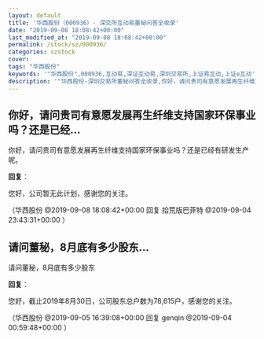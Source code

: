 ```yaml
---
layout: default
title: '华西股份（000936）- 深交所互动易董秘问答全收录'
date: "2019-09-08 18:08:42+00:00"
last_modified_at: "2019-09-08 18:08:42+00:00"
permalink: /stock/sz/000936/
categories: szstock
cover: 
tags: "华西股份"
keywords: '"华西股份",000936,互动易,深证互动易,深圳交易所,上证易互动,上证e互动'
description: '"华西股份-深圳交易所董秘问答全收录,你好，请问贵司有意愿发展再生纤维支持国家环保事业吗？还是已经有研发生产呢。"'
---
```


## 你好，请问贵司有意愿发展再生纤维支持国家环保事业吗？还是已经...

你好，请问贵司有意愿发展再生纤维支持国家环保事业吗？还是已经有研发生产呢。

**回复**：

您好，公司暂无此计划，感谢您的关注。 

（华西股份  @2019-09-08 18:08:42+00:00 回复 拾荒版巴菲特  @2019-09-04 23:43:31+00:00 ）

## 请问董秘，8月底有多少股东...

请问董秘，8月底有多少股东

**回复**：

您好，截止2019年8月30日，公司股东总户数为78,615户，感谢您的关注。 

（华西股份  @2019-09-05 16:39:08+00:00 回复 genqin  @2019-09-04 00:59:48+00:00 ）

